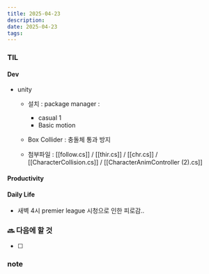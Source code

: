 ```yaml
---
title: 2025-04-23
description: 
date: 2025-04-23
tags:
---
```


### TIL
#### Dev
- unity
	- 설치 : package manager : 
		- casual 1
		- Basic motion
	- Box Collider : 충돌체 통과 방지

	- 첨부파일 :
		[[follow.cs]] / [[thir.cs]] / [[chr.cs]] / [[CharacterCollision.cs]] / [[CharacterAnimController (2).cs]]
#### Productivity

#### Daily Life
- 새벽 4시 premier league  시청으로 인한 피로감..

### 🔜 다음에 할 것
- [ ] 


### note

